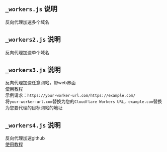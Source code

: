 ## `_workers.js` 说明
反向代理加速多个域名  

## `_workers2.js` 说明
反向代理加速单个域名  

## `_workers3.js` 说明
反向代理加速任意网站，带web界面  
[使用教程](https://github.com/ymyuuu/Cloudflare-Workers-Proxy/blob/main/README.md)  
示例请求：`https://your-worker-url.com/https://example.com/`  
将`your-worker-url.com`替换为您的`Cloudflare Workers URL`，`example.com`替换为您要代理的目标网站的地址  

## `_workers4.js` 说明
反向代理加速github  
[使用教程](https://xiaowangye.org/posts/using-cloudflare-worker-proxy-github)  
